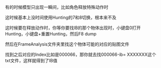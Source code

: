 有的时候模型只出现一瞬间，比如角色释放特殊动作时

这时候基本上没时间使用Hunting的7和8切换，根本来不及

这时候要在释放动作时，你等你要找IB的那个物体出现时，小键盘0打开Hunting，小键盘+重置Hunting，然后F8 dump

然后在FrameAnalysis文件夹里找这个物体可能的对应的贴图文件

找到之后对应的Index比如是000066，那你就去找000066-ib= XXXXXXX这个txt文件，这样就得到了IB值

